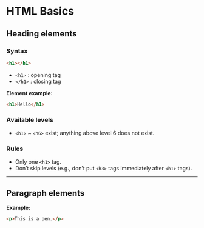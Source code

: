 # HTML Basics

## Heading elements

### Syntax

```html
<h1></h1>
```

* `<h1>` : opening tag
* `</h1>` : closing tag

**Element example:**

```html
<h1>Hello</h1>
```

### Available levels

* `<h1>` \~ `<h6>` exist; anything above level 6 does not exist.

### Rules

* Only one `<h1>` tag.
* Don’t skip levels (e.g., don’t put `<h3>` tags immediately after `<h1>` tags).

---

## Paragraph elements

**Example:**

```html
<p>This is a pen.</p>
```
